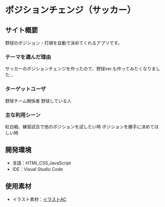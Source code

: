 # ポジションチェンジ（サッカー）


## サイト概要

野球のポジション・打順を自動で決めてくれるアプリです。


### テーマを選んだ理由

サッカーのポジションチェンジを作ったので、野球ver.も作ってみたくなりました…


### ターゲットユーザ

野球チーム関係者
野球している人

### 主な利用シーン

紅白戦、練習試合で他のポジションを試したい時
ポジションを勝手に決めてほしい時


## 開発環境

- 言語：HTML,CSS,JavaScript
- IDE：Visual Studio Code

## 使用素材
- イラスト素材：[イラストAC](https://www.ac-illust.com/)
